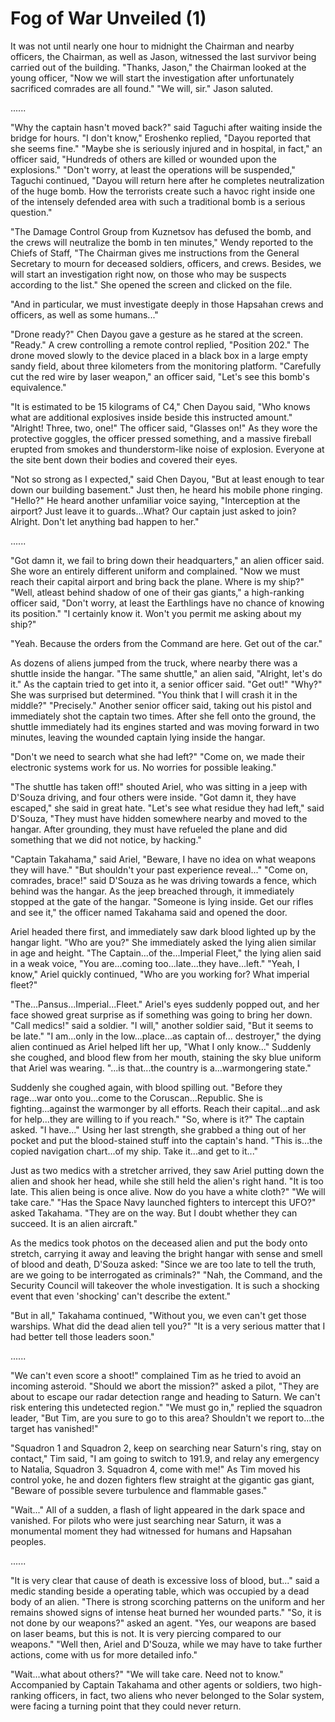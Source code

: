# Fog of War Unveiled (1)

It was not until nearly one hour to midnight the Chairman and nearby officers, the Chairman, as well as Jason, witnessed the last survivor being carried out of the building. "Thanks, Jason," the Chairman looked at the young officer, "Now we will start the investigation after unfortunately sacrificed comrades are all found." "We will, sir." Jason saluted.

......

"Why the captain hasn't moved back?" said Taguchi after waiting inside the bridge for hours. "I don't know," Eroshenko replied, "Dayou reported that she seems fine." "Maybe she is seriously injured and in hospital, in fact," an officer said, "Hundreds of others are killed or wounded upon the explosions." "Don't worry, at least the operations will be suspended," Taguchi continued, "Dayou will return here after he completes neutralization of the huge bomb. How the terrorists create such a havoc right inside one of the intensely defended area with such a traditional bomb is a serious question."

"The Damage Control Group from Kuznetsov has defused the bomb, and the crews will neutralize the bomb in ten minutes," Wendy reported to the Chiefs of Staff, "The Chairman gives me instructions from the General Secretary to mourn for deceased soldiers, officers, and crews. Besides, we will start an investigation right now, on those who may be suspects according to the list." She opened the screen and clicked on the file.

"And in particular, we must investigate deeply in those Hapsahan crews and officers, as well as some humans..."

"Drone ready?" Chen Dayou gave a gesture as he stared at the screen. "Ready." A crew controlling a remote control replied, "Position 202." The drone moved slowly to the device placed in a black box in a large empty sandy field, about three kilometers from the monitoring platform. "Carefully cut the red wire by laser weapon," an officer said, "Let's see this bomb's equivalence."

"It is estimated to be 15 kilograms of C4," Chen Dayou said, "Who knows what are additional explosives inside beside this instructed amount." "Alright! Three, two, one!" The officer said, "Glasses on!" As they wore the protective goggles, the officer pressed something, and a massive fireball erupted from smokes and thunderstorm-like noise of explosion. Everyone at the site bent down their bodies and covered their eyes.

"Not so strong as I expected," said Chen Dayou, "But at least enough to tear down our building basement." Just then, he heard his mobile phone ringing. "Hello?" He heard another unfamiliar voice saying, "Interception at the airport? Just leave it to guards...What? Our captain just asked to join? Alright. Don't let anything bad happen to her."

......

"Got damn it, we fail to bring down their headquarters," an alien officer said. She wore an entirely different uniform and complained. "Now we must reach their capital airport and bring back the plane. Where is my ship?" "Well, atleast behind shadow of one of their gas giants," a high-ranking officer said, "Don't worry, at least the Earthlings have no chance of knowing its position." "I certainly know it. Won't you permit me asking about my ship?"

"Yeah. Because the orders from the Command are here. Get out of the car."

As dozens of aliens jumped from the truck, where nearby there was a shuttle inside the hangar. "The same shuttle," an alien said, "Alright, let's do it." As the captain tried to get into it, a senior officer said. "Get out!" "Why?" She was surprised but determined. "You think that I will crash it in the middle?" "Precisely." Another senior officer said, taking out his pistol and immediately shot the captain two times. After she fell onto the ground, the shuttle immediately had its engines started and was moving forward in two minutes, leaving the wounded captain lying inside the hangar.

"Don't we need to search what she had left?" "Come on, we made their electronic systems work for us. No worries for possible leaking."

"The shuttle has taken off!" shouted Ariel, who was sitting in a jeep with D'Souza driving, and four others were inside. "Got damn it, they have escaped," she said in great hate. "Let's see what residue they had left," said D'Souza, "They must have hidden somewhere nearby and moved to the hangar. After grounding, they must have refueled the plane and did something that we did not notice, by hacking."

"Captain Takahama," said Ariel, "Beware, I have no idea on what weapons they will have." "But shouldn't your past experience reveal..." "Come on, comrades, brace!" said D'Souza as he was driving towards a fence, which behind was the hangar. As the jeep breached through, it immediately stopped at the gate of the hangar. "Someone is lying inside. Get our rifles and see it," the officer named Takahama said and opened the door.

Ariel headed there first, and immediately saw dark blood lighted up by the hangar light. "Who are you?" She immediately asked the lying alien similar in age and height. "The Captain...of the...Imperial Fleet," the lying alien said in a weak voice, "You are...coming too...late...they have...left." "Yeah, I know," Ariel quickly continued, "Who are you working for? What imperial fleet?"

"The...Pansus...Imperial...Fleet." Ariel's eyes suddenly popped out, and her face showed great surprise as if something was going to bring her down. "Call medics!" said a soldier. "I will," another soldier said, "But it seems to be late." "I am...only in the low...place...as captain of... destroyer," the dying alien continued as Ariel helped lift her up, "What I only know..." Suddenly she coughed, and blood flew from her mouth, staining the sky blue uniform that Ariel was wearing. "...is that...the country is a...warmongering state."

Suddenly she coughed again, with blood spilling out. "Before they rage...war onto you...come to the Coruscan...Republic. She is fighting...against the warmonger by all efforts. Reach their capital...and ask for help...they are willing to if you reach." "So, where is it?" The captain asked. "I have..." Using her last strength, she grabbed a thing out of her pocket and put the blood-stained stuff into the captain's hand. "This is...the copied navigation chart...of my ship. Take it...and get to it..."

Just as two medics with a stretcher arrived, they saw Ariel putting down the alien and shook her head, while she still held the alien's right hand. "It is too late. This alien being is once alive. Now do you have a white cloth?" "We will take care." "Has the Space Navy launched fighters to intercept this UFO?" asked Takahama. "They are on the way. But I doubt whether they can succeed. It is an alien aircraft."

As the medics took photos on the deceased alien and put the body onto stretch, carrying it away and leaving the bright hangar with sense and smell of blood and death, D'Souza asked: "Since we are too late to tell the truth, are we going to be interrogated as criminals?" "Nah, the Command, and the Security Council will takeover the whole investigation. It is such a shocking event that even 'shocking' can't describe the extent."

"But in all," Takahama continued, "Without you, we even can't get those warships. What did the dead alien tell you?" "It is a very serious matter that I had better tell those leaders soon."

......

"We can't even score a shoot!" complained Tim as he tried to avoid an incoming asteroid. "Should we abort the mission?" asked a pilot, "They are about to escape our radar detection range and heading to Saturn. We can't risk entering this undetected region." "We must go in," replied the squadron leader, "But Tim, are you sure to go to this area? Shouldn't we report to...the target has vanished!"

"Squadron 1 and Squadron 2, keep on searching near Saturn's ring, stay on contact," Tim said, "I am going to switch to 191.9, and relay any emergency to Natalia, Squadron 3. Squadron 4, come with me!" As Tim moved his control yoke, he and dozen fighters flew straight at the gigantic gas giant, "Beware of possible severe turbulence and flammable gases."

"Wait..." All of a sudden, a flash of light appeared in the dark space and vanished. For pilots who were just searching near Saturn, it was a monumental moment they had witnessed for humans and Hapsahan peoples.

......

"It is very clear that cause of death is excessive loss of blood, but..." said a medic standing beside a operating table, which was occupied by a dead body of an alien. "There is strong scorching patterns on the uniform and her remains showed signs of intense heat burned her wounded parts." "So, it is not done by our weapons?" asked an agent. "Yes, our weapons are based on laser beams, but this is not. It is very piercing compared to our weapons." "Well then, Ariel and D'Souza, while we may have to take further actions, come with us for more detailed info."

"Wait...what about others?" "We will take care. Need not to know." Accompanied by Captain Takahama and other agents or soldiers, two high-ranking officers, in fact, two aliens who never belonged to the Solar system, were facing a turning point that they could never return.